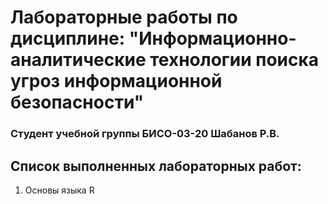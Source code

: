 # Лабораторные работы по дисциплине: "Информационно-аналитические технологии поиска угроз информационной безопасности"

### Студент учебной группы БИСО-03-20 Шабанов Р.В.

## Список выполненных лабораторных работ:
  1. Основы языка R
